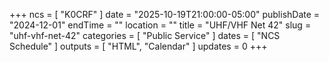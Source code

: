 +++
ncs = [ "K0CRF" ]
date = "2025-10-19T21:00:00-05:00"
publishDate = "2024-12-01"
endTime = ""
location = ""
title = "UHF/VHF Net 42"
slug = "uhf-vhf-net-42"
categories = [ "Public Service" ]
dates = [ "NCS Schedule" ]
outputs = [ "HTML", "Calendar" ]
updates = 0
+++
